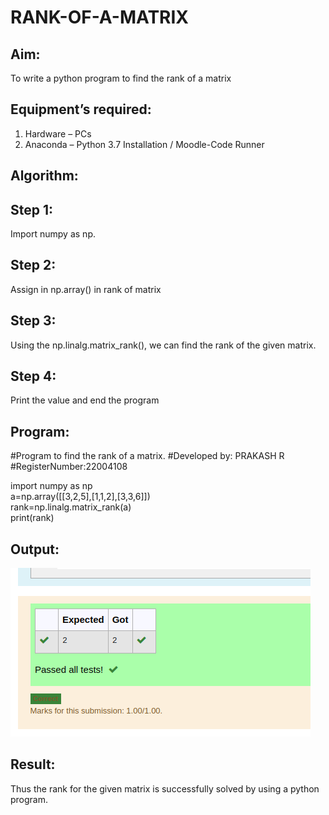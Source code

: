 # RANK-OF-A-MATRIX
## Aim:
To write a python program to find the rank of a matrix
## Equipment’s required:
1. 	Hardware – PCs
2. 	Anaconda – Python 3.7 Installation / Moodle-Code Runner
## Algorithm:
## Step 1:
Import numpy as np.

## Step 2:
Assign in np.array() in rank of matrix

## Step 3:
Using the np.linalg.matrix_rank(), we can find the rank of the given matrix.

## Step 4:
Print the value and end the program 
## Program:
#Program to find the rank of a matrix.
#Developed by: PRAKASH R
#RegisterNumber:22004108

import numpy as np\
a=np.array([[3,2,5],[1,1,2],[3,3,6]])\
rank=np.linalg.matrix_rank(a)\
print(rank)
## Output:
![MODEL](/OP.png)
## Result:
Thus the rank for the given matrix is successfully solved by  using a python program.


